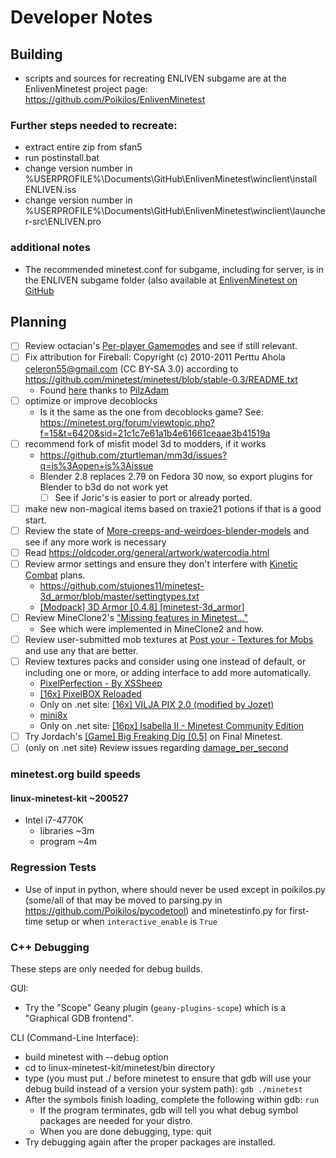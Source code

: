 # Developer Notes

## Building
* scripts and sources for recreating ENLIVEN subgame are at the
  EnlivenMinetest project page:
  https://github.com/Poikilos/EnlivenMinetest
### Further steps needed to recreate:
* extract entire zip from sfan5
* run postinstall.bat
* change version number in %USERPROFILE%\Documents\GitHub\EnlivenMinetest\winclient\install ENLIVEN.iss
* change version number in %USERPROFILE%\Documents\GitHub\EnlivenMinetest\winclient\launcher-src\ENLIVEN.pro

### additional notes
* The recommended minetest.conf for subgame, including for server, is in
  the ENLIVEN subgame folder (also available at [EnlivenMinetest on
  GitHub](https://github.com/Poikilos/EnlivenMinetest)


## Planning
- [ ] Review octacian's [Per-player
  Gamemodes](https://github.com/octacian/gamemode) and see if still
  relevant.
- [ ] Fix attribution for Fireball:
  Copyright (c) 2010-2011 Perttu Ahola <celeron55@gmail.com>
  (CC BY-SA 3.0) according to
  https://github.com/minetest/minetest/blob/stable-0.3/README.txt
  - Found
    [here](https://github.com/minetest/minetest/blob/stable-0.3/data/fireball.png)
    thanks to [PilzAdam](https://github.com/PilzAdam/mobs/issues/11)
- [ ] optimize or improve decoblocks
  - Is it the same as the one from decoblocks game? See:
    <https://minetest.org/forum/viewtopic.php?f=15&t=6420&sid=21c1c7e61a1b4e61661ceaae3b41519a>
- [ ] recommend fork of misfit model 3d to modders, if it works
  - <https://github.com/zturtleman/mm3d/issues?q=is%3Aopen+is%3Aissue>
  - Blender 2.8 replaces 2.79 on Fedora 30 now, so export plugins for
    Blender to b3d do not work yet
    - [ ] See if Joric's is easier to port or already ported.
- [ ] make new non-magical items based on traxie21 potions if that is a good start.
- [ ] Review the state of
  [More-creeps-and-weirdoes-blender-models](https://github.com/Poikilos/More-creeps-and-weirdoes-blender-models)
  and see if any more work is necessary
- [ ] Read <https://oldcoder.org/general/artwork/watercodia.html>
- [ ] Review armor settings and ensure they don't interfere with
  [Kinetic Combat](https://wiki.minetest.org/main/ideas/kinetic_combat.html) plans.
  - <https://github.com/stujones11/minetest-3d_armor/blob/master/settingtypes.txt>
  - [[Modpack] 3D Armor [0.4.8] [minetest-3d_armor]](https://forum.minetest.org/viewtopic.php?t=4654)
- [ ] Review MineClone2's ["Missing features in
  Minetest..."](https://repo.or.cz/MineClone/MineClone2.git/blob_plain/HEAD:/MISSING_ENGINE_FEATURES.md)
  - See which were implemented in MineClone2 and how.
- [ ] Review user-submitted mob textures at [Post your - Textures for
  Mobs](https://forum.minetest.org/viewtopic.php?f=4&t=10623) and use
  any that are better.
- [ ] Review textures packs and consider using one instead of default,
  or including one or more, or adding interface to add more
  automatically.
  - [PixelPerfection - By XSSheep](https://forum.minetest.org/viewtopic.php?t=14289)
  - [[16x] PixelBOX Reloaded](https://forum.minetest.org/viewtopic.php?t=14132)
  - Only on .net site: [[16x] VILJA PIX 2.0 (modified by Jozet)](https://forum.minetest.net/viewtopic.php?t=19881)
  - [mini8x](https://forum.minetest.org/viewtopic.php?t=14633)
  - Only on .net site: [[16px] Isabella II - Minetest Community Edition](https://forum.minetest.net/viewtopic.php?t=21523)
- [ ] Try Jordach's [[Game] Big Freaking Dig
  [0.5]](https://forum.minetest.org/viewtopic.php?f=15&t=9036) on Final
  Minetest.
- [ ] (only on .net site) Review issues regarding
  [damage_per_second](https://forum.minetest.net/viewtopic.php?f=6&t=18369)

### minetest.org build speeds

#### linux-minetest-kit ~200527
* Intel i7-4770K
  * libraries ~3m
  * program ~4m

### Regression Tests
* Use of input in python, where should never be used except in
  poikilos.py (some/all of that may be moved to parsing.py in
  <https://github.com/Poikilos/pycodetool>) and minetestinfo.py for
  first-time setup or when `interactive_enable` is `True`

### C++ Debugging
These steps are only needed for debug builds.

GUI:
* Try the "Scope" Geany plugin (`geany-plugins-scope`) which is a "Graphical GDB frontend".

CLI (Command-Line Interface):
* build minetest with --debug option
* cd to linux-minetest-kit/minetest/bin directory
* type (you must put ./ before minetest to ensure that gdb will use your
  debug build instead of a version your system path):
  `gdb ./minetest`
* After the symbols finish loading, complete the following within gdb:
  `run`
  * If the program terminates, gdb will tell you what debug symbol
    packages are needed for your distro.
  * When you are done debugging, type:
    quit
* Try debugging again after the proper packages are installed.
